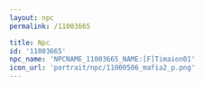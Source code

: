 ```yaml
---
layout: npc
permalink: /11003665

title: Npc
id: '11003665'
npc_name: 'NPCNAME_11003665_NAME:[F]Timaion01'
icon_url: 'portrait/npc/11000506_mafia2_p.png'
---
```

